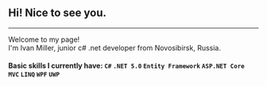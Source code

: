## Hi! Nice to see you.
* * *
Welcome to my page!  
I'm Ivan Miller, junior c# .net developer from  Novosibirsk, Russia.  
#### Basic skills I currently have:  `C#` `.NET 5.0` `Entity Framework` `ASP.NET Core MVC` `LINQ` `WPF` `UWP`

<!--
**ismiller/ismiller** is a ✨ _special_ ✨ repository because its `README.md` (this file) appears on your GitHub profile.

Here are some ideas to get you started:

- 🔭 I’m currently working on ...
- 🌱 I’m currently learning ...
- 👯 I’m looking to collaborate on ...
- 🤔 I’m looking for help with ...
- 💬 Ask me about ...
- 📫 How to reach me: ...
- 😄 Pronouns: ...
- ⚡ Fun fact: ...
-->
